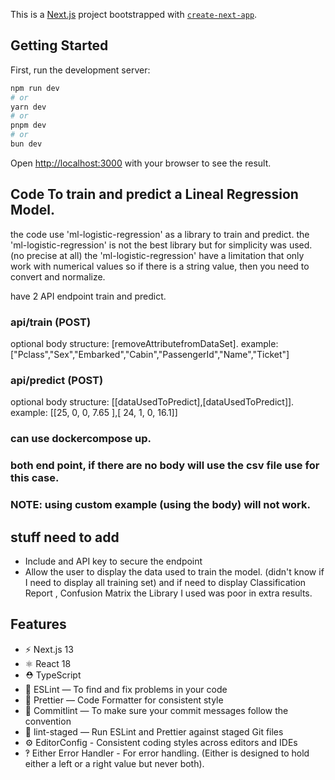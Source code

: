 This is a [Next.js](https://nextjs.org/) project bootstrapped with [`create-next-app`](https://github.com/vercel/next.js/tree/canary/packages/create-next-app).

## Getting Started

First, run the development server:

```bash
npm run dev
# or
yarn dev
# or
pnpm dev
# or
bun dev
```

Open [http://localhost:3000](http://localhost:3000) with your browser to see the result.

## Code To train and predict a Lineal Regression Model.

the code use 'ml-logistic-regression' as a library to train and predict.
the 'ml-logistic-regression' is not the best library but for simplicity was used. (no precise at all)
the 'ml-logistic-regression' have a limitation that only work with numerical values so if there is a string value, then you need to convert and normalize.

have 2 API endpoint train and predict.

### api/train (POST)

optional body structure: [removeAttributefromDataSet].
example:
["Pclass","Sex","Embarked","Cabin","PassengerId","Name","Ticket"]

### api/predict (POST)

optional body structure: [[dataUsedToPredict],[dataUsedToPredict]].
example:
[[25, 0, 0, 7.65 ],[ 24, 1, 0, 16.1]]

### can use dockercompose up.

### both end point, if there are no body will use the csv file use for this case.

### NOTE: using custom example (using the body) will not work.

## stuff need to add
- Include and API key to secure the endpoint
- Allow the user to display the data used to train the model. (didn't know if I need to display all training set)
  and if need to display Classification Report , Confusion Matrix the Library I used was poor in extra results.
## Features

- ⚡️ Next.js 13
- ⚛️ React 18
- ⛑ TypeScript
- 📏 ESLint — To find and fix problems in your code
- 💖 Prettier — Code Formatter for consistent style
- 🚓 Commitlint — To make sure your commit messages follow the convention
- 🚫 lint-staged — Run ESLint and Prettier against staged Git files
- ⚙️ EditorConfig - Consistent coding styles across editors and IDEs
- ‽ Either Error Handler - For error handling. (Either is designed to hold either a left or a right value but never both).
